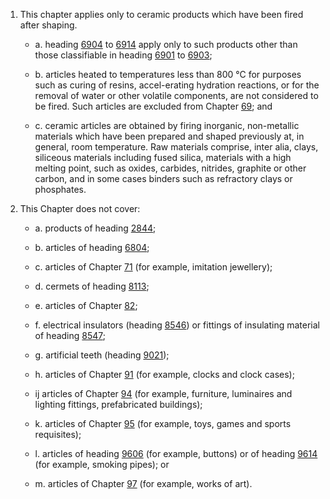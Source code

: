 1. This chapter applies only to ceramic products which have been fired after shaping. 

    - a. heading [6904](/headings/6904) to [6914](/headings/6914) apply only to such products other than those classifiable in heading [6901](/headings/6901) to [6903](/headings/6903);

    - b. articles heated to temperatures less than 800 °C for purposes such as curing of resins, accel-erating hydration reactions, or for the removal of water or other volatile components, are not considered to be fired. Such articles are excluded from Chapter [69](/chapters/69); and 

    - c. ceramic articles are obtained by firing inorganic, non-metallic materials which have been prepared and shaped previously at, in general, room temperature. Raw materials comprise, inter alia, clays, siliceous materials including fused silica, materials with a high melting point, such as oxides, carbides, nitrides, graphite or other carbon, and in some cases binders such as refractory clays or phosphates. 

2. This Chapter does not cover:

    - a. products of heading [2844](/headings/2844);

    - b. articles of heading [6804](/headings/6804);

    - c. articles of Chapter [71](/chapters/71) (for example, imitation jewellery);

    - d. cermets of heading [8113](/headings/8113);

    - e. articles of Chapter [82](/chapters/82);

    - f. electrical insulators (heading [8546](/headings/8546)) or fittings of insulating material of heading [8547](/headings/8547);

    - g. artificial teeth (heading [9021](/headings/9021));

    - h. articles of Chapter [91](/chapters/91) (for example, clocks and clock cases);

    - ij articles of Chapter [94](/chapters/94) (for example, furniture, luminaires and lighting fittings, prefabricated buildings);

    - k. articles of Chapter [95](/chapters/95) (for example, toys, games and sports requisites);

    - l. articles of heading [9606](/headings/9606) (for example, buttons) or of heading [9614](/headings/9614) (for example, smoking pipes); or 

    - m. articles of Chapter [97](/chapters/97) (for example, works of art).
